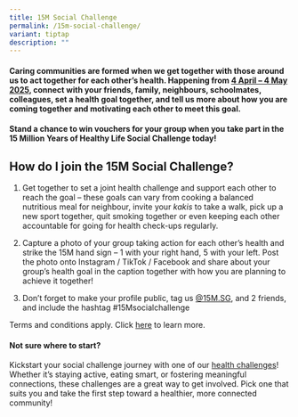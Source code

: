 ```yaml
---
title: 15M Social Challenge
permalink: /15m-social-challenge/
variant: tiptap
description: ""
---
```

<h4>Caring communities are formed when we get together with those around us to act together for each other’s health. Happening from <u>4 April – 4 May 2025</u>, connect with your friends, family, neighbours, schoolmates, colleagues, set a health goal together, and tell us more about how you are coming together and motivating each other to meet this goal. </h4>
<h4>Stand a chance to win vouchers for your group when you take part in the 15 Million Years of Healthy Life Social Challenge today!</h4>
<p></p>
<h2>How do I join the 15M Social Challenge?</h2>
<ol data-tight="true" class="tight">
<li>
<p>Get together to set a joint health challenge and support each other to
reach the goal – these goals can vary from cooking a balanced nutritious
meal for neighbour, invite your <em>kakis</em> to take a walk, pick up a
new sport together, quit smoking together or even keeping each other accountable
for going for health check-ups regularly.</p>
</li>
<li>
<p>Capture a photo of your group taking action for each other’s health and
strike the 15M hand sign – 1 with your right hand, 5 with your left. Post
the photo onto Instagram / TikTok / Facebook and share about your group’s
health goal in the caption together with how you are planning to achieve
it together!</p>
</li>
<li>
<p>Don’t forget to make your profile public, tag us <a href="https://www.instagram.com/15m.sg" rel="noopener nofollow" target="_blank">@15M.SG</a>, and 2 friends, and
include the hashtag #15Msocialchallenge</p>
</li>
</ol>
<p>Terms and conditions apply. Click <u>here</u> to learn more.</p>
<h4>Not sure where to start?</h4>
<p>Kickstart your social challenge journey with one of our <a href="www.15m.sg/about/healthy-years-5/" rel="noopener nofollow" target="_blank">health challenges</a>!
Whether it’s staying active, eating smart, or fostering meaningful connections,
these challenges are a great way to get involved. Pick one that suits you
and take the first step toward a healthier, more connected community!</p>
<p></p>